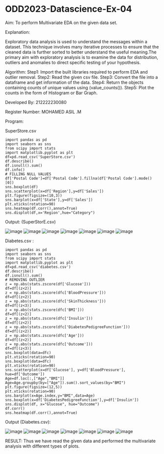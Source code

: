 # ODD2023-Datascience-Ex-04

Aim:
To perform Multivariate EDA on the given data set.

Explanation:

Exploratory data analysis is used to understand the messages within a dataset. This technique involves many iterative processes to ensure that the cleaned data is further sorted to better understand the useful meaning.The primary aim with exploratory analysis is to examine the data for distribution, outliers and anomalies to direct specific testing of your hypothesis.

Algorithm:
Step1: Import the built libraries required to perform EDA and outlier removal.
Step2: Read the given csv file.
Step3: Convert the file into a dataframe and get information of the data.
Step4: Return the objects containing counts of unique values using (value_counts()).
Step5: Plot the counts in the form of Histogram or Bar Graph.

Developed By: 212222230080

Register Number: MOHAMED ASIL .M

Program:

SuperStore.csv
```
import pandas as pd
import seaborn as sns
from scipy import stats
import matplotlib.pyplot as plt
df=pd.read_csv('SuperStore.csv')
df.describe()
df.isnull().sum()
df.info()
# FILLING NULL VALUES
df['Postal Code']=df['Postal Code'].fillna(df['Postal Code'].mode()[0])
sns.boxplot(df)
sns.scatterplot(x=df['Region'],y=df['Sales'])
plt.figure(figsize=(10,3))
sns.barplot(x=df['State'],y=df['Sales'])
plt.xticks(rotation=90)
sns.heatmap(df.corr(),annot=True)
sns.displot(df,x='Region',hue="Category")
```
Output: 
(SuperStorE.csv)

![image](https://github.com/Asilsathik/ODD2023-Datascience-Ex-04/assets/119476247/b40200b5-8fd0-404a-ac9a-07550e7ea537)
![image](https://github.com/Asilsathik/ODD2023-Datascience-Ex-04/assets/119476247/3de09373-d219-4a6c-8705-54dbf182d71e)
![image](https://github.com/Asilsathik/ODD2023-Datascience-Ex-04/assets/119476247/da9dc243-81b2-40fa-87c6-9f71e5e8a21e)
![image](https://github.com/Asilsathik/ODD2023-Datascience-Ex-04/assets/119476247/f7563117-720c-4877-aed5-5533ad30282d)
![image](https://github.com/Asilsathik/ODD2023-Datascience-Ex-04/assets/119476247/d0e4719f-2985-4d5e-b2cb-b8a7bc1eaca7)
![image](https://github.com/Asilsathik/ODD2023-Datascience-Ex-04/assets/119476247/a5ecf235-1cb7-4eac-933b-33942b200481)
![image](https://github.com/Asilsathik/ODD2023-Datascience-Ex-04/assets/119476247/f5eb19d2-b750-4210-acbd-ae18dd5c55a8)

Diabetes.csv :
```
import pandas as pd
import seaborn as sns
from scipy import stats
import matplotlib.pyplot as plt
df=pd.read_csv('diabetes.csv')
df.describe()
df.isnull().sum()
# REMOVING OUTLIER
z = np.abs(stats.zscore(df['Glucose']))
df=df[(z<2)]
z = np.abs(stats.zscore(dfc['BloodPressure']))
df=df[(z<2)]
z = np.abs(stats.zscore(dfc['SkinThickness']))
df=df[(z<3)]
z = np.abs(stats.zscore(dfc['BMI']))
df=df[(z<2)]
z = np.abs(stats.zscore(dfc['Insulin']))
df=df[(z<2)]
z = np.abs(stats.zscore(dfc['DiabetesPedigreeFunction']))
df=df[(z<2)]
z = np.abs(stats.zscore(dfc['Age']))
df=df[(z<2)]
z = np.abs(stats.zscore(dfc['Outcome']))
df=df[(z<3)]
sns.boxplot(data=dfc)
plt.xticks(rotation=90)
sns.boxplot(data=dfc)
plt.xticks(rotation=90)
sns.scatterplot(x=df['Glucose'], y=df['BloodPressure'], hue=df['Outcome'])
Age=df.loc[:,["Age","BMI"]]
Age=Age.groupby(by=["Age"]).sum().sort_values(by="BMI")
plt.figure(figsize=(12,5))
plt.xticks(rotation=90)
sns.barplot(x=Age.index,y="BMI",data=Age)
sns.boxplot(x=df['DiabetesPedigreeFunction'],y=df['Insulin'])
sns.displot(df, x="Glucose", hue="Outcome")
df.corr()
sns.heatmap(df.corr(),annot=True)
```
Output (Diabetes.csv):

![image](https://github.com/Asilsathik/ODD2023-Datascience-Ex-04/assets/119476247/0052f1a8-69b3-4f12-880e-1062359609d0)
![image](https://github.com/Asilsathik/ODD2023-Datascience-Ex-04/assets/119476247/d607d0fc-f555-44fb-92c5-760dad927cf5)
![image](https://github.com/Asilsathik/ODD2023-Datascience-Ex-04/assets/119476247/8272cfc2-d728-4c34-9413-a0ef2a1e1385)
![image](https://github.com/Asilsathik/ODD2023-Datascience-Ex-04/assets/119476247/f9a94487-d7e8-4d6e-9f36-6d8df03c5cd8)
![image](https://github.com/Asilsathik/ODD2023-Datascience-Ex-04/assets/119476247/8b2b070e-f695-40d1-af0a-cfa650118467)
![image](https://github.com/Asilsathik/ODD2023-Datascience-Ex-04/assets/119476247/1ebdb3d1-3f78-476a-9bcd-e4f278a7def4)
![image](https://github.com/Asilsathik/ODD2023-Datascience-Ex-04/assets/119476247/ac5de8d3-481e-41f3-b928-b08a6b860dd6)



RESULT:
Thus we have read the given data and performed the multivariate analysis with different types of plots.




